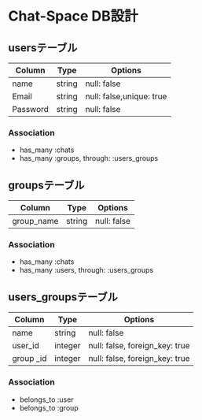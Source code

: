 # Chat-Space DB設計

## usersテーブル
|Column|Type|Options|
|------|----|-------|
|name|string|null: false|
|Email|string|null: false,unique: true|
|Password|string|null: false|

### Association
- has_many  :chats
- has_many  :groups,  through:  :users_groups

## groupsテーブル
|Column|Type|Options|
|------|----|-------|
|group_name|string|null: false|

### Association
- has_many  :chats
- has_many  :users,  through:  :users_groups

## users_groupsテーブル
|Column|Type|Options|
|------|----|-------|
|name|string|null: false|
|user_id|integer|null: false, foreign_key: true|
|group  _id|integer|null: false, foreign_key: true|

### Association
- belongs_to :user
- belongs_to :group




